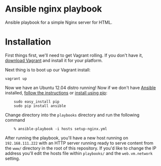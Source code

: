 Ansible nginx playbook
======================

Ansible playbook for a simple Nginx server for HTML.

Installation
============
First things first, we'll need to get Vagrant rolling.  If you don't have it, [download Vagrant](http://downloads.vagrantup.com/) and install it for your platform.

Next thing is to boot up our Vagrant install:

`
vagrant up
`

Now we have an Ubuntu 12.04 distro running!  Now if we don't have [Ansible](http://www.ansibleworks.com) installed, [follow the instructions](http://www.ansibleworks.com/docs/intro_installation.html) or [install using pip](https://pypi.python.org/pypi/pip):


        sudo easy_install pip
        sudo pip install ansible

Change directory into the `playbooks` directory and run the following command

        % ansible-playbook -i hosts setup-nginx.yml

After running the playbook, you'll have a new host running on `192.168.111.222` with an HTTP server running ready to serve content from the `www/` directory in the root of this repository.  If you'd like to change the IP address you'll edit the hosts file within `playbooks/` and the `web.vm.network` setting.